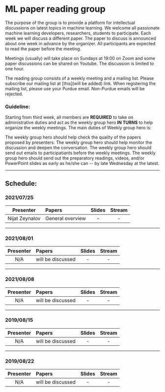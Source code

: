 # ML paper reading group

The purpose of the group is to provide a platform for intellectual discussions on latest topics in machine learning. We welcome all passionate machine learning developers, researchers, students to participate. Each week we will discuss a different paper. The paper to discuss is announced about one week in advance by the organizer. All participants are expected to read the paper before the meeting.

Meetings (usually) will take place on Sundays at 19:00 on Zoom and some paper discussions can be shared on Youtube. The discussion is limited to one hour.

The reading group consists of a weekly meeting and a mailing list. Please subscribe our mailing list at [this](will be added) link. When registering the mailing list, please use your Purdue email. Non-Purdue emails will be rejected.


### Guideline:

Starting from third week, all members are __REQUIRED__ to take on administrative duties and act as the weekly group hero __IN TURNS__ to help organize the weekly meetings. The main duties of Weekly group hero is:

The weekly group hero should help check the quality of the papers proposed by presenters. 
The weekly group hero should help monitor the discussion and deepen the conversation.
The weekly group hero should send out emails to participatiants before the weekly meetings.
The weekly group hero should send out the preparatory readings, videos, and/or PowerPoint slides as early as he/she can -- by late Wednesday at the latest.

--------------------

## Schedule:

### 2021/07/25

|Presenter|Papers|Slides|Stream|
|:----:|:----|:----:|:-----:|
|Nijat Zeynalov|General overview|-|-|
--------------------

### 2021/08/01

|Presenter|Papers|Slides|Stream|
|:----:|:----|:----:|:-----:|
|N/A| will be discussed|-|-|



--------------------
### 2021/08/08

|Presenter|Papers|Slides|Stream|
|:----:|:----|:----:|:-----:|
|N/A| will be discussed|-|-|

--------------------
### 2019/08/15

|Presenter|Papers|Slides|Stream|
|:----:|:----|:----:|:-----:|
|N/A| will be discussed|-|-|

--------------------
### 2019/08/22

|Presenter|Papers|Slides|Stream|
|:----:|:----|:----:|:-----:|
|N/A| will be discussed|-|-|


